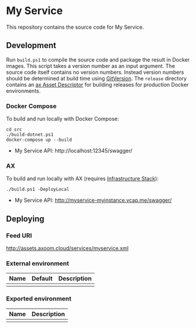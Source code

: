 # My Service

This repository contains the source code for My Service.


## Development

Run `build.ps1` to compile the source code and package the result in Docker images.
This script takes a version number as an input argument. The source code itself contains no version numbers. Instead version numbers should be determined at build time using [GitVersion](http://gitversion.readthedocs.io/).
The `release` directory contains an [ax Asset Descriptor](https://tfs.inside-axoom.org/tfs/axoom/axoom/_git/Axoom.Provisioning?_a=readme&fullScreen=true) for building releases for production Docker environments.

### Docker Compose

To build and run locally with Docker Compose:

    cd src
    ./build-dotnet.ps1
    docker-compose up --build

 * My Service API: http://localhost:12345/swagger/

### AX

To build and run locally with AX (requires [Infrastructure Stack](https://tfs.inside-axoom.org/tfs/axoom/axoom/_git/Axoom.Platform.Stacks.Infrastructure)):

    ./build.ps1 -DeployLocal

 * My Service API: http://myservice-myinstance.vcap.me/swagger/

## Deploying

### Feed URI

http://assets.axoom.cloud/services/myservice.xml

### External environment

| Name | Default | Description |
| ---- | ------- | ----------- |
|      |         |             |

### Exported environment

| Name | Description |
| ---- | ----------- |
|      |             |
